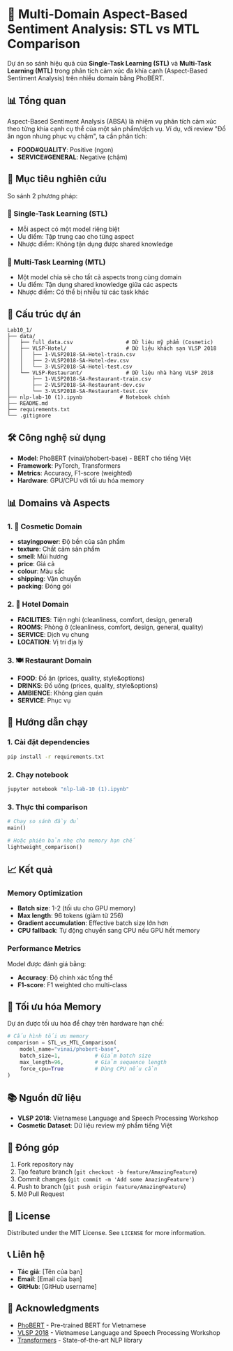 # 🎯 Multi-Domain Aspect-Based Sentiment Analysis: STL vs MTL Comparison

Dự án so sánh hiệu quả của **Single-Task Learning (STL)** và **Multi-Task Learning (MTL)** trong phân tích cảm xúc đa khía cạnh (Aspect-Based Sentiment Analysis) trên nhiều domain bằng PhoBERT.

## 📊 Tổng quan

Aspect-Based Sentiment Analysis (ABSA) là nhiệm vụ phân tích cảm xúc theo từng khía cạnh cụ thể của một sản phẩm/dịch vụ. Ví dụ, với review "Đồ ăn ngon nhưng phục vụ chậm", ta cần phân tích:
- **FOOD#QUALITY**: Positive (ngon)
- **SERVICE#GENERAL**: Negative (chậm)

## 🎯 Mục tiêu nghiên cứu

So sánh 2 phương pháp:

### 🔹 Single-Task Learning (STL)
- Mỗi aspect có một model riêng biệt
- Ưu điểm: Tập trung cao cho từng aspect
- Nhược điểm: Không tận dụng được shared knowledge

### 🔹 Multi-Task Learning (MTL)  
- Một model chia sẻ cho tất cả aspects trong cùng domain
- Ưu điểm: Tận dụng shared knowledge giữa các aspects
- Nhược điểm: Có thể bị nhiễu từ các task khác

## 📁 Cấu trúc dự án

```
Lab10_1/
├── data/
│   ├── full_data.csv                 # Dữ liệu mỹ phẩm (Cosmetic)
│   ├── VLSP-Hotel/                   # Dữ liệu khách sạn VLSP 2018
│   │   ├── 1-VLSP2018-SA-Hotel-train.csv
│   │   ├── 2-VLSP2018-SA-Hotel-dev.csv
│   │   └── 3-VLSP2018-SA-Hotel-test.csv
│   └── VLSP-Restaurant/              # Dữ liệu nhà hàng VLSP 2018
│       ├── 1-VLSP2018-SA-Restaurant-train.csv
│       ├── 2-VLSP2018-SA-Restaurant-dev.csv
│       └── 3-VLSP2018-SA-Restaurant-test.csv
├── nlp-lab-10 (1).ipynb            # Notebook chính
├── README.md
├── requirements.txt
└── .gitignore
```

## 🛠️ Công nghệ sử dụng

- **Model**: PhoBERT (vinai/phobert-base) - BERT cho tiếng Việt
- **Framework**: PyTorch, Transformers
- **Metrics**: Accuracy, F1-score (weighted)
- **Hardware**: GPU/CPU với tối ưu hóa memory

## 📊 Domains và Aspects

### 1. 💄 Cosmetic Domain
- **stayingpower**: Độ bền của sản phẩm
- **texture**: Chất cảm sản phẩm  
- **smell**: Mùi hương
- **price**: Giá cả
- **colour**: Màu sắc
- **shipping**: Vận chuyển
- **packing**: Đóng gói

### 2. 🏨 Hotel Domain  
- **FACILITIES**: Tiện nghi (cleanliness, comfort, design, general)
- **ROOMS**: Phòng ở (cleanliness, comfort, design, general, quality)
- **SERVICE**: Dịch vụ chung
- **LOCATION**: Vị trí địa lý

### 3. 🍽️ Restaurant Domain
- **FOOD**: Đồ ăn (prices, quality, style&options)
- **DRINKS**: Đồ uống (prices, quality, style&options)  
- **AMBIENCE**: Không gian quán
- **SERVICE**: Phục vụ

## 🚀 Hướng dẫn chạy

### 1. Cài đặt dependencies

```bash
pip install -r requirements.txt
```

### 2. Chạy notebook

```bash
jupyter notebook "nlp-lab-10 (1).ipynb"
```

### 3. Thực thi comparison

```python
# Chạy so sánh đầy đủ
main()

# Hoặc phiên bản nhẹ cho memory hạn chế
lightweight_comparison()
```

## 📈 Kết quả

### Memory Optimization
- **Batch size**: 1-2 (tối ưu cho GPU memory)
- **Max length**: 96 tokens (giảm từ 256)
- **Gradient accumulation**: Effective batch size lớn hơn
- **CPU fallback**: Tự động chuyển sang CPU nếu GPU hết memory

### Performance Metrics
Model được đánh giá bằng:
- **Accuracy**: Độ chính xác tổng thể
- **F1-score**: F1 weighted cho multi-class

## 🔧 Tối ưu hóa Memory

Dự án được tối ưu hóa để chạy trên hardware hạn chế:

```python
# Cấu hình tối ưu memory
comparison = STL_vs_MTL_Comparison(
    model_name="vinai/phobert-base",
    batch_size=1,           # Giảm batch size
    max_length=96,          # Giảm sequence length  
    force_cpu=True          # Dùng CPU nếu cần
)
```

## 📚 Nguồn dữ liệu

- **VLSP 2018**: Vietnamese Language and Speech Processing Workshop
- **Cosmetic Dataset**: Dữ liệu review mỹ phẩm tiếng Việt

## 🤝 Đóng góp

1. Fork repository này
2. Tạo feature branch (`git checkout -b feature/AmazingFeature`)
3. Commit changes (`git commit -m 'Add some AmazingFeature'`)
4. Push to branch (`git push origin feature/AmazingFeature`) 
5. Mở Pull Request

## 📄 License

Distributed under the MIT License. See `LICENSE` for more information.

## 📞 Liên hệ

- **Tác giả**: [Tên của bạn]
- **Email**: [Email của bạn]
- **GitHub**: [GitHub username]

## 🙏 Acknowledgments

- [PhoBERT](https://github.com/VinAIResearch/PhoBERT) - Pre-trained BERT for Vietnamese
- [VLSP 2018](http://vlsp.org.vn/) - Vietnamese Language and Speech Processing Workshop
- [Transformers](https://huggingface.co/transformers/) - State-of-the-art NLP library 